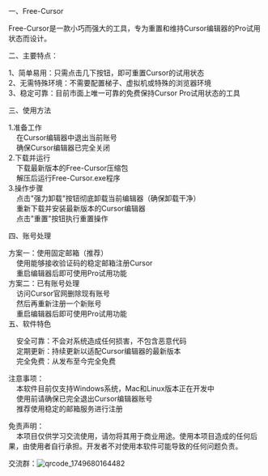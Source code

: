 一、Free-Cursor  

Free-Cursor是一款小巧而强大的工具，专为重置和维持Cursor编辑器的Pro试用状态而设计。  

二、主要特点：  

1、简单易用：只需点击几下按钮，即可重置Cursor的试用状态  
2、无需特殊环境：不需要配置梯子、虚拟机或特殊的浏览器环境  
3、稳定可靠：目前市面上唯一可靠的免费保持Cursor Pro试用状态的工具  

三、使用方法  

1.准备工作  
&nbsp;&nbsp;&nbsp;&nbsp;在Cursor编辑器中退出当前账号  
&nbsp;&nbsp;&nbsp;&nbsp;确保Cursor编辑器已完全关闭  
2.下载并运行  
&nbsp;&nbsp;&nbsp;&nbsp;下载最新版本的Free-Cursor压缩包  
&nbsp;&nbsp;&nbsp;&nbsp;解压后运行Free-Cursor.exe程序  
3.操作步骤  
&nbsp;&nbsp;&nbsp;&nbsp;点击"强力卸载"按钮彻底卸载当前编辑器（确保卸载干净）  
&nbsp;&nbsp;&nbsp;&nbsp;重新下载并安装最新版本的Cursor编辑器  
&nbsp;&nbsp;&nbsp;&nbsp;点击"重置"按钮执行重置操作  
   
四、账号处理  

方案一：使用固定邮箱（推荐）  
&nbsp;&nbsp;&nbsp;&nbsp;使用能够接收验证码的稳定邮箱注册Cursor  
&nbsp;&nbsp;&nbsp;&nbsp;重启编辑器后即可使用Pro试用功能  
方案二：已有账号处理  
&nbsp;&nbsp;&nbsp;&nbsp;访问Cursor官网删除现有账号  
&nbsp;&nbsp;&nbsp;&nbsp;然后再重新注册一个新账号  
&nbsp;&nbsp;&nbsp;&nbsp;重启编辑器后即可使用Pro试用功能  
五、软件特色  

&nbsp;&nbsp;&nbsp;&nbsp;安全可靠：不会对系统造成任何损害，不包含恶意代码  
&nbsp;&nbsp;&nbsp;&nbsp;定期更新：持续更新以适配Cursor编辑器的最新版本  
&nbsp;&nbsp;&nbsp;&nbsp;完全免费：从发布至今完全免费  
   
注意事项：  
&nbsp;&nbsp;&nbsp;&nbsp;本软件目前仅支持Windows系统，Mac和Linux版本正在开发中  
&nbsp;&nbsp;&nbsp;&nbsp;使用前请确保已完全退出Cursor编辑器账号  
&nbsp;&nbsp;&nbsp;&nbsp;推荐使用稳定的邮箱服务进行注册  

免责声明：  
&nbsp;&nbsp;&nbsp;&nbsp;本项目仅供学习交流使用，请勿将其用于商业用途。使用本项目造成的任何后果，由使用者自行承担。开发者不对使用本软件可能导致的任何问题负责。  

交流群：![qrcode_1749680164482](https://github.com/user-attachments/assets/1fe25667-c072-442e-bb3a-3494801f61e6)



